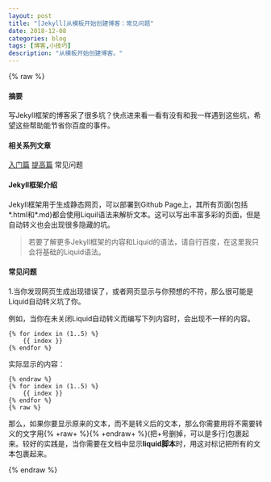 ```yaml
---
layout: post
title: "[Jekyll]从模板开始创建博客：常见问题"
date: 2018-12-08
categories: blog
tags: [博客,小技巧]
description: "从模板开始创建博客。"
---
```


{% raw %}

#### 摘要

写Jekyll框架的博客采了很多坑？快点进来看一看有没有和我一样遇到这些坑，希望这些帮助能节省你百度的事件。

#### 相关系列文章
[入门篇](https://h1542462994.github.io/blog/2018/12/07/build-blog-1/)  [提高篇](https://h1542462994.github.io/blog/2018/12/08/build-blog-2/)  常见问题

#### Jekyll框架介绍
Jekyll框架用于生成静态网页，可以部署到Github Page上，其所有页面(包括*.html和*.md)都会使用Liquil语法来解析文本。这可以写出丰富多彩的页面，但是自动转义也会出现很多隐藏的坑。

> 若要了解更多Jekyll框架的内容和Liquid的语法，请自行百度，在这里我只会将基础的Liquid语法。

#### 常见问题

1.当你发现网页生成出现错误了，或者网页显示与你预想的不符，那么很可能是Liquid自动转义坑了你。

例如，当你在未关闭Liquid自动转义而编写下列内容时，会出现不一样的内容。

```liquid
{% for index in (1..5) %}
	{{ index }}
{% endfor %}
```

实际显示的内容：

```
{% endraw %}
{% for index in (1..5) %}
	{{ index }}
{% endfor %}
{% raw %}
```

那么，如果你要显示原来的文本，而不是转义后的文本，那么你需要用将不需要转义的文字用{% +raw+ %}{% +endraw+ %}(把+号删掉，可以是多行)包裹起来。较好的实践是，当你需要在文档中显示**liquid脚本**时，用这对标记把所有的文本包裹起来。

{% endraw %}
